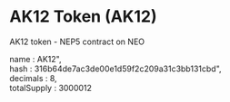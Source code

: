 # AK12 Token (AK12)
AK12 token - NEP5 contract on NEO 

name        : AK12",<br/>
hash        : 316b64de7ac3de00e1d59f2c209a31c3bb131cbd",<br/>
decimals    : 8,<br/>
totalSupply : 3000012<br/>
